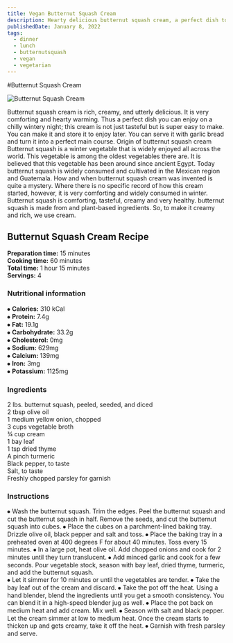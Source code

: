 ```yaml
---
title: Vegan Butternut Squash Cream
description: Hearty delicious butternut squash cream, a perfect dish to warm you up during cold weather.
publishedDate: January 8, 2022
tags:
  - dinner
  - lunch
  - butternutsquash
  - vegan
  - vegetarian
---
```


#Butternut Squash Cream

![Butternut Squash Cream](/butternutsquashcream.jpg "image")

Butternut squash cream is rich, creamy, and utterly delicious. It is very comforting and hearty warming. Thus a perfect dish you can enjoy on a chilly wintery night; this cream is not just tasteful but is super easy to make. You can make it and store it to enjoy later. You can serve it with garlic bread and turn it into a perfect main course.
Origin of butternut squash cream
Butternut squash is a winter vegetable that is widely enjoyed all across the world. This vegetable is among the oldest vegetables there are. It is believed that this vegetable has been around since ancient Egypt. Today butternut squash is widely consumed and cultivated in the Mexican region and Guatemala.
How and when butternut squash cream was invented is quite a mystery. Where there is no specific record of how this cream started, however, it is very comforting and widely consumed in winter. Butternut squash is comforting, tasteful, creamy and very healthy. butternut squash is made from and plant-based ingredients. So, to make it creamy and rich, we use cream.

## Butternut Squash Cream Recipe

**Preparation time:** 15 minutes  
**Cooking time:** 60 minutes  
**Total time:** 1 hour 15 minutes  
**Servings:** 4

### Nutritional information

⦁ **Calories:** 310 kCal  
⦁ **Protein:** 7.4g  
⦁ **Fat:** 19.1g  
⦁ **Carbohydrate:** 33.2g  
⦁ **Cholesterol:** 0mg  
⦁ **Sodium:** 629mg  
⦁ **Calcium:** 139mg  
⦁ **Iron:** 3mg  
⦁ **Potassium:** 1125mg

### Ingredients

2 lbs. butternut squash, peeled, seeded, and diced  
2 tbsp olive oil  
1 medium yellow onion, chopped  
3 cups vegetable broth  
¾ cup cream  
1 bay leaf  
1 tsp dried thyme  
A pinch turmeric  
Black pepper, to taste  
Salt, to taste  
Freshly chopped parsley for garnish

### Instructions

⦁ Wash the butternut squash. Trim the edges. Peel the butternut squash and cut the butternut squash in half. Remove the seeds, and cut the butternut squash into cubes.
⦁ Place the cubes on a parchment-lined baking tray. Drizzle olive oil, black pepper and salt and toss.
⦁ Place the baking tray in a preheated oven at 400 degrees F for about 40 minutes. Toss every 15 minutes.
⦁ In a large pot, heat olive oil. Add chopped onions and cook for 2 minutes until they turn translucent.
⦁ Add minced garlic and cook for a few seconds. Pour vegetable stock, season with bay leaf, dried thyme, turmeric, and add the butternut squash.  
⦁ Let it simmer for 10 minutes or until the vegetables are tender.
⦁ Take the bay leaf out of the cream and discard.
⦁ Take the pot off the heat. Using a hand blender, blend the ingredients until you get a smooth consistency. You can blend it in a high-speed blender jug as well.
⦁ Place the pot back on medium heat and add cream. Mix well.
⦁ Season with salt and black pepper. Let the cream simmer at low to medium heat. Once the cream starts to thicken up and gets creamy, take it off the heat.
⦁ Garnish with fresh parsley and serve.
